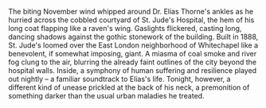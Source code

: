 The biting November wind whipped around Dr. Elias Thorne's ankles as he hurried across the cobbled courtyard of St. Jude's Hospital, the hem of his long coat flapping like a raven's wing. Gaslights flickered, casting long, dancing shadows against the gothic stonework of the building. Built in 1888, St. Jude's loomed over the East London neighborhood of Whitechapel like a benevolent, if somewhat imposing, giant.  A miasma of coal smoke and river fog clung to the air, blurring the already faint outlines of the city beyond the hospital walls. Inside, a symphony of human suffering and resilience played out nightly – a familiar soundtrack to Elias's life. Tonight, however, a different kind of unease prickled at the back of his neck, a premonition of something darker than the usual urban maladies he treated.
